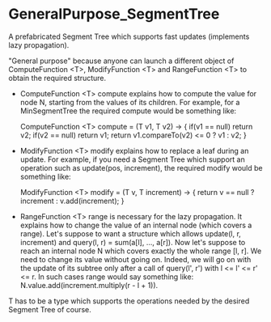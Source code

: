 # GeneralPurpose_SegmentTree

A prefabricated Segment Tree which supports fast updates (implements lazy propagation).

"General purpose" because anyone can launch a different object of ComputeFunction \<T\>, ModifyFunction \<T\> and RangeFunction \<T\> 
to obtain the required structure.

- ComputeFunction \<T\> compute explains how to compute the value for node N, starting from the values of its children.
  For example, for a MinSegmentTree the required compute would be something like:

  ComputeFunction \<T\> compute = (T v1, T v2) -> {
    if(v1 == null)
      return v2;
    if(v2 == null)
      return v1;
    return v1.compareTo(v2) <= 0 ? v1 : v2;
  }
                               
- ModifyFunction \<T\> modify explains how to replace a leaf during an update.
  For example, if you need a Segment Tree which support an operation such as update(pos, increment),
  the required modify would be something like:
  
  ModifyFunction \<T\> modify = (T v, T increment) -> {
    return v == null ? increment : v.add(increment);
  }
  
- RangeFunction \<T\> range is necessary for the lazy propagation. It explains how to change the value of an
  internal node (which covers a range). Let's suppose to want a structure which allows
  update(l, r, increment) and query(l, r) = sum(a[l], ..., a[r]).
  Now let's suppose to reach an internal node N which covers exactly the whole range [l, r].
  We need to change its value without going on. Indeed, we will go on with the update of its subtree
  only after a call of query(l', r') with l <= l' <= r' <= r.
  In such cases range would say something like: N.value.add(increment.multiply(r - l + 1)).

T has to be a type which supports the operations needed by the desired Segment Tree of course.
